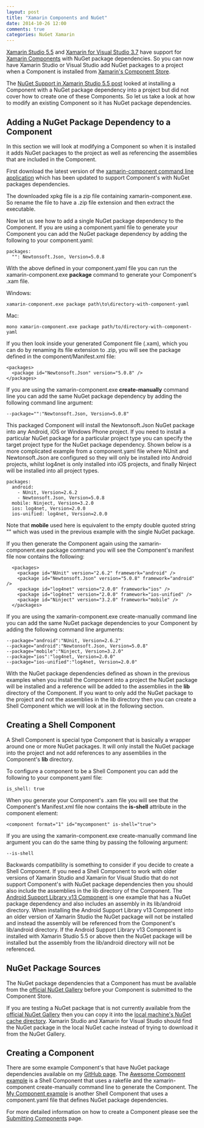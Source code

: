 ```yaml
---
layout: post
title: "Xamarin Components and NuGet"
date: 2014-10-26 12:00
comments: true
categories: NuGet Xamarin
---
```


[Xamarin Studio 5.5](http://lastexitcode.com/blog/2014/10/19/NuGetSupportInXamarinStudio5-5/) and [Xamarin for Visual Studio 3.7](http://developer.xamarin.com/releases/vs/xamarin.vs_3/xamarin.vs_3.7/) have support for [Xamarin Components](https://components.xamarin.com/) with NuGet package dependencies. So you can now have Xamarin Studio or Visual Studio add NuGet packages to a project when a Component is installed from [Xamarin's Component Store](https://components.xamarin.com/).

The [NuGet Support in Xamarin Studio 5.5 post](http://lastexitcode.com/blog/2014/10/19/NuGetSupportInXamarinStudio5-5/) looked at installing a Component with a NuGet package dependency into a project but did not cover how to create one of these Components. So let us take a look at how to modify an existing Component so it has NuGet package dependencies. 

## Adding a NuGet Package Dependency to a Component

In this section we will look at modifying a Component so when it is installed it adds NuGet packages to the project as well as referencing the assemblies that are included in the Component.

First download the latest version of the [xamarin-component command line application](https://components.xamarin.com/submit/xpkg) which has been updated to support Component's with NuGet packages dependencies.

The downloaded xpkg file is a zip file containing xamarin-component.exe. So rename the file to have a .zip file extension and then extract the executable.

Now let us see how to add a single NuGet package dependency to the Component. If you are using a component.yaml file to generate your Component you can add the NuGet package dependency by adding the following to your component.yaml:

    packages:
      "": Newtonsoft.Json, Version=5.0.8

With the above defined in your component.yaml file you can run the xamarin-component.exe **package** command to generate your Component's .xam file.

Windows:

    xamarin-component.exe package path\to\directory-with-component-yaml
    
Mac:

    mono xamarin-component.exe package path/to/directory-with-component-yaml

If you then look inside your generated Component file (.xam), which you can do by renaming its file extension to .zip, you will see the package defined in the component/Manifest.xml file:

	<packages>
	  <package id="Newtonsoft.Json" version="5.0.8" />
	</packages>

If you are using the xamarin-component.exe **create-manually** command line you can add the same NuGet package dependency by adding the following command line argument:

	--package="":"Newtonsoft.Json, Version=5.0.8"

This packaged Component will install the Newtonsoft.Json NuGet package into any Android, iOS or Windows Phone project. If you need to install a particular NuGet package for a particular project type you can specify the target project type for the NuGet package dependency. Shown below is a more complicated example from a component.yaml file where NUnit and Newtonsoft.Json are configured so they will only be installed into Android projects, whilst log4net is only installed into iOS projects, and finally Ninject will be installed into all project types.

    packages:
      android:
        - NUnit, Version=2.6.2
        - Newtonsoft.Json, Version=5.0.8
      mobile: Ninject, Version=3.2.0
      ios: log4net, Version=2.0.0
      ios-unified: log4net, Version=2.0.0

Note that **mobile** used here is equivalent to the empty double quoted string "" which was used in the previous example with the single NuGet package.

If you then generate the Component again using the xamarin-component.exe package command you will see the Component's manifest file now contains the following:

	  <packages>
	    <package id="NUnit" version="2.6.2" framework="android" />
	    <package id="Newtonsoft.Json" version="5.0.8" framework="android" />
	    <package id="log4net" version="2.0.0" framework="ios" />
	    <package id="log4net" version="2.0.0" framework="ios-unified" />
	    <package id="Ninject" version="3.2.0" framework="mobile" />
	  </packages>

If you are using the xamarin-component.exe create-manually command line you can add the same NuGet package dependencies to your Component by adding the following command line arguments:

	--package="android":"NUnit, Version=2.6.2"
	--package="android":"Newtonsoft.Json, Version=5.0.8"
	--package="mobile":"Ninject, Version=3.2.0"
	--package="ios":"log4net, Version=2.0.0"
	--package="ios-unified":"log4net, Version=2.0.0"

With the NuGet package dependencies defined as shown in the previous examples when you install the Component into a project the NuGet package will be installed and a reference will be added to the assemblies in the **lib** directory of the Component. If you want to only add the NuGet package to the project and not the assemblies in the lib directory then you can create a Shell Component which we will look at in the following section.

## Creating a Shell Component

A Shell Component is special type Component that is basically a wrapper around one or more NuGet packages. It will only install the NuGet package into the project and not add references to any assemblies in the Component's **lib** directory.

To configure a component to be a Shell Component you can add the following to your component.yaml file:

    is_shell: true

When you generate your Component's .xam file you will see that the Component's Manifest.xml file now contains the **is-shell** attribute in the component element:

	<component format="1" id="mycomponent" is-shell="true">

If you are using the xamarin-component.exe create-manually command line argument you can do the same thing by passing the following argument:

    --is-shell

Backwards compatibility is something to consider if you decide to create a Shell Component. If you need a Shell Component to work with older versions of Xamarin Studio and Xamarin for Visual Studio that do not support Component's with NuGet package dependencies then you should also include the assemblies in the lib directory of the Component. The [Android Support Library v13 Component](https://components.xamarin.com/view/xamandroidsupportv13-18) is one example that has a NuGet package dependency and also includes an assembly in its lib/android directory. When installing the Android Support Library v13 Component into an older version of Xamarin Studio the NuGet package will not be installed and instead the assembly will be referenced from the Component's lib/android directory. If the Android Support Library v13 Component is installed with Xamarin Studio 5.5 or above then the NuGet package will be installed but the assembly from the lib/android directory will not be referenced.

## NuGet Package Sources

The NuGet package dependencies that a Component has must be available from the [official NuGet Gallery](https://nuget.org) before your Component is submitted to the Component Store.

If you are testing a NuGet package that is not currently available from the [official NuGet Gallery](https://nuget.org) then you can copy it into the [local machine's NuGet cache directory](http://lastexitcode.com/projects/NuGet/FileLocations/). Xamarin Studio and Xamarin for Visual Studio should find the NuGet package in the local NuGet cache instead of trying to download it from the NuGet Gallery.

## Creating a Component

There are some example Component's that have NuGet package dependencies available on my [GitHub page](https://github.com/mrward/xamarin-test-components). The [Awesome Component example](https://github.com/mrward/xamarin-test-components/tree/master/AwesomeComponent) is a Shell Component that uses a rakefile and the xamarin-component create-manually command line to generate the Component. The [My Component example](https://github.com/mrward/xamarin-test-components/tree/master/MyComponent) is another Shell Component that uses a component.yaml file that defines NuGet package dependencies.

For more detailed information on how to create a Component please see the [Submitting Components](http://developer.xamarin.com/guides/cross-platform/advanced/submitting_components/) page.




